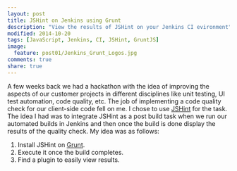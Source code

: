```yaml
---
layout: post
title: JSHint on Jenkins using Grunt
description: "View the results of JSHint on your Jenkins CI evironment"
modified: 2014-10-20
tags: [JavaScript, Jenkins, CI, JSHint, GruntJS]
image:
  feature: post01/Jenkins_Grunt_Logos.jpg
comments: true
share: true  
---
```


A few weeks back we had a hackathon with the idea of improving the aspects of our customer projects in different disciplines like unit testing, UI test automation, code quality, etc. The job of implementing a code quality check for our client-side code fell on me. I chose to use [JSHint](http://www.jshint.com/) for the task.
The idea I had was to integrate JSHint as a post build task when we run our automated builds in Jenkins and then once the build is done display the results of the quality check.
My idea was as follows: 
<br/>

1.  Install JSHint on [Grunt](http://www.gruntjs.com).
2.  Execute it once the build completes.
3.  Find a plugin to easily view results.

